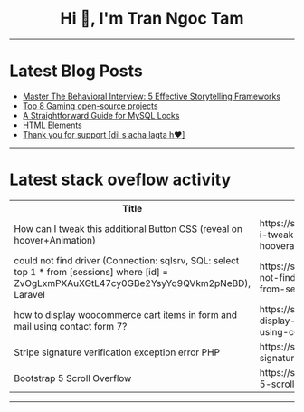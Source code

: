 <h1 align="center">Hi 👋, I'm Tran Ngoc Tam</h1>

---

# Latest Blog Posts 
<!-- BLOG-POST-LIST:START -->
- [Master The Behavioral Interview: 5 Effective Storytelling Frameworks](https://dev.to/alexr/master-the-behavioral-interview-5-effective-storytelling-frameworks-5df4)
- [Top 8 Gaming open-source projects](https://dev.to/litlyx/top-9-gaming-open-source-projects-5f6f)
- [A Straightforward Guide for MySQL Locks](https://dev.to/eyo000000/a-straightforward-guide-for-mysql-locks-56i1)
- [HTML Elements](https://dev.to/nmiller15/html-elements-38m4)
- [Thank you for support [dil s acha lagta h❤]](https://dev.to/aryan015/thank-you-for-support-dil-s-acha-lagta-h-27nj)
<!-- BLOG-POST-LIST:END -->

---

# Latest stack oveflow activity
<table>
  <tr><th>Title</th><th>Link</th></tr>
  <!-- STACKOVERFLOW:START --><tr><td>How can I tweak this additional Button CSS &lpar;reveal on hoover+Animation&rpar;</td><td>https://stackoverflow.com/questions/78633609/how-can-i-tweak-this-additional-button-css-reveal-on-hooveranimation</td></tr><tr><td>could not find driver &lpar;Connection: sqlsrv, SQL: select top 1 * from [sessions] where [id] = ZvOgLxmPXAuXGtL47cy0GBe2YsyYq9QVkm2pNeBD&rpar;, Laravel</td><td>https://stackoverflow.com/questions/78633495/could-not-find-driver-connection-sqlsrv-sql-select-top-1-from-sessions-w</td></tr><tr><td>how to display woocommerce cart items in form and mail using contact form 7?</td><td>https://stackoverflow.com/questions/78633472/how-to-display-woocommerce-cart-items-in-form-and-mail-using-contact-form-7</td></tr><tr><td>Stripe signature verification exception error PHP</td><td>https://stackoverflow.com/questions/78633418/stripe-signature-verification-exception-error-php</td></tr><tr><td>Bootstrap 5 Scroll Overflow</td><td>https://stackoverflow.com/questions/78633407/bootstrap-5-scroll-overflow</td></tr><!-- STACKOVERFLOW:END -->
</table>

---


